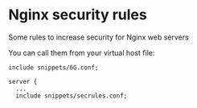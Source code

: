 # Nginx security rules

Some rules to increase security for Nginx web servers

You can call them from your virtual host file:

```
include snippets/6G.conf;

server {
  ...
  include snippets/secrules.conf;
```
